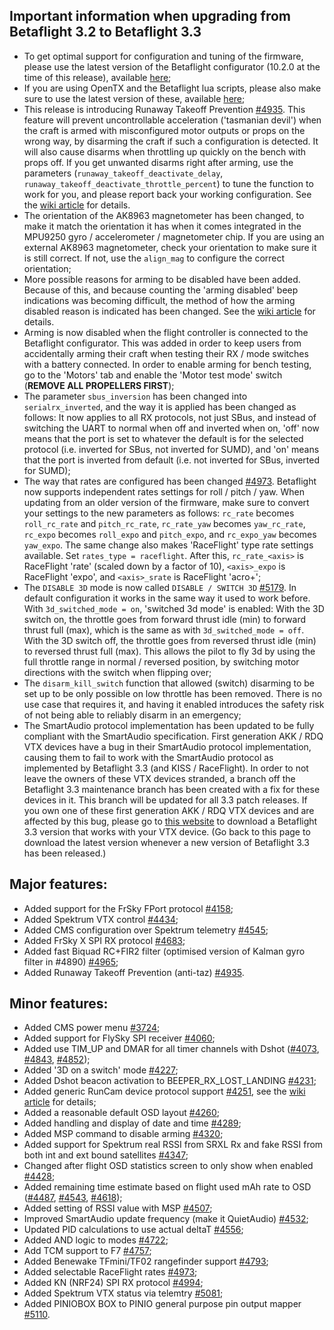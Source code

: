 ## Important information when upgrading from Betaflight 3.2 to Betaflight 3.3

- To get optimal support for configuration and tuning of the firmware, please use the latest version of the Betaflight configurator (10.2.0 at the time of this release), available [here](https://github.com/betaflight/betaflight-configurator/releases);
- If you are using OpenTX and the Betaflight lua scripts, please also make sure to use the latest version of these, available [here](https://github.com/betaflight/betaflight-tx-lua-scripts/releases);
- This release is introducing Runaway Takeoff Prevention [#4935](https://github.com/betaflight/betaflight/pull/4935). This feature will prevent uncontrollable acceleration ('tasmanian devil') when the craft is armed with misconfigured motor outputs or props on the wrong way, by disarming the craft if such a configuration is detected. It will also cause disarms when throttling up quickly on the bench with props off. If you get unwanted disarms right after arming, use the parameters (`runaway_takeoff_deactivate_delay`, `runaway_takeoff_deactivate_throttle_percent`) to tune the function to work for you, and please report back your working configuration. See the [wiki article](https://github.com/betaflight/betaflight/wiki/Runaway-Takeoff-Prevention) for details.
- The orientation of the AK8963 magnetometer has been changed, to make it match the orientation it has when it comes integrated in the MPU9250 gyro / accelerometer / magnetometer chip. If you are using an external AK8963 magnetometer, check your orientation to make sure it is still correct. If not, use the `align_mag` to configure the correct orientation;
- More possible reasons for arming to be disabled have been added. Because of this, and because counting the 'arming disabled' beep indications was becoming difficult, the method of how the arming disabled reason is indicated has been changed. See the [wiki article](https://github.com/betaflight/betaflight/wiki/Arming-Sequence-&-Safety#arming-prevention) for details.
- Arming is now disabled when the flight controller is connected to the Betaflight configurator. This was added in order to keep users from accidentally arming their craft when testing their RX / mode switches with a battery connected. In order to enable arming for bench testing, go to the 'Motors' tab and enable the 'Motor test mode' switch (**REMOVE ALL PROPELLERS FIRST**);
- The parameter `sbus_inversion` has been changed into `serialrx_inverted`, and the way it is applied has been changed as follows: It now applies to all RX protocols, not just SBus, and instead of switching the UART to normal when off and inverted when on, 'off' now means that the port is set to whatever the default is for the selected protocol (i.e. inverted for SBus, not inverted for SUMD), and 'on' means that the port is inverted from default (i.e. not inverted for SBus, inverted for SUMD);
- The way that rates are configured has been changed [#4973](https://github.com/betaflight/betaflight/pull/4973). Betaflight now supports independent rates settings for roll / pitch / yaw. When updating from an older version of the firmware, make sure to convert your settings to the new parameters as follows: `rc_rate` becomes `roll_rc_rate` and `pitch_rc_rate`, `rc_rate_yaw` becomes `yaw_rc_rate`, `rc_expo` becomes `roll_expo` and `pitch_expo`, and `rc_expo_yaw` becomes `yaw_expo`. The same change also makes 'RaceFlight' type rate settings available. Set `rates_type = raceflight`. After this, `rc_rate_<axis>` is RaceFlight 'rate' (scaled down by a factor of 10), `<axis>_expo` is RaceFlight 'expo', and `<axis>_srate` is RaceFlight 'acro+';
- The `DISABLE 3D` mode is now called `DISABLE / SWITCH 3D` [#5179](https://github.com/betaflight/betaflight/pull/5179). In default configuration it works in the same way it used to work before. With `3d_switched_mode = on`, 'switched 3d mode' is enabled: With the 3D switch on, the throttle goes from forward thrust idle (min) to forward thrust full (max), which is the same as with `3d_switched_mode = off`. With the 3D switch off, the throttle goes from reversed thrust idle (min) to reversed thrust full (max). This allows the pilot to fly 3d by using the full throttle range in normal / reversed position, by switching motor directions with the switch when flipping over;
- The `disarm_kill_switch` function that allowed (switch) disarming to be set up to be only possible on low throttle has been removed. There is no use case that requires it, and having it enabled introduces the safety risk of not being able to reliably disarm in an emergency;
- The SmartAudio protocol implementation has been updated to be fully compliant with the SmartAudio specification. First generation AKK / RDQ VTX devices have a bug in their SmartAudio protocol implementation, causing them to fail to work with the SmartAudio protocol as implemented by Betaflight 3.3 (and KISS / RaceFlight). In order to not leave the owners of these VTX devices stranded, a branch off the Betaflight 3.3 maintenance branch has been created with a fix for these devices in it. This branch will be updated for all 3.3 patch releases. If you own one of these first generation AKK / RDQ VTX devices and are affected by this bug, please go to [this website](https://ci.betaflight.tech/job/Betaflight%20Maintenance%203.3%20%28AKK%20-%20RDQ%20VTX%20Patch%29/lastSuccessfulBuild/artifact/obj/) to download a Betaflight 3.3 version that works with your VTX device. (Go back to this page to download the latest version whenever a new version of Betaflight 3.3 has been released.)

## Major features:

- Added support for the FrSky FPort protocol [#4158](https://github.com/betaflight/betaflight/pull/4158);
- Added Spektrum VTX control [#4434](https://github.com/betaflight/betaflight/pull/4434);
- Added CMS configuration over Spektrum telemetry [#4545](https://github.com/betaflight/betaflight/pull/4545);
- Added FrSky X SPI RX protocol [#4683](https://github.com/betaflight/betaflight/pull/4683);
- Added fast Biquad RC+FIR2 filter (optimised version of  Kalman gyro filter in #4890) [#4965](https://github.com/betaflight/betaflight/pull/4965);
- Added Runaway Takeoff Prevention (anti-taz) [#4935](https://github.com/betaflight/betaflight/pull/4935).


## Minor features:

- Added CMS power menu [#3724](https://github.com/betaflight/betaflight/pull/3724);
- Added support for FlySky SPI receiver [#4060](https://github.com/betaflight/betaflight/pull/4060);
- Added use TIM_UP and DMAR for all timer channels with Dshot ([#4073](https://github.com/betaflight/betaflight/pull/4073), [#4843](https://github.com/betaflight/betaflight/pull/4843), [#4852](https://github.com/betaflight/betaflight/pull/4852));
- Added '3D on a switch' mode [#4227](https://github.com/betaflight/betaflight/pull/4227);
- Added Dshot beacon activation to BEEPER_RX_LOST_LANDING [#4231](https://github.com/betaflight/betaflight/pull/4231);
- Added generic RunCam device protocol support [#4251](https://github.com/betaflight/betaflight/pull/4251), see the [wiki article](https://github.com/betaflight/betaflight/wiki/RunCam-Device-Protocol) for details;
- Added a reasonable default OSD layout [#4260](https://github.com/betaflight/betaflight/pull/4260);
- Added handling and display of date and time [#4289](https://github.com/betaflight/betaflight/pull/4289);
- Added MSP command to disable arming [#4320](https://github.com/betaflight/betaflight/pull/4320);
- Added support for Spektrum real RSSI from SRXL Rx and fake RSSI from both int and ext bound satellites [#4347](https://github.com/betaflight/betaflight/pull/4347);
- Changed after flight OSD statistics screen to only show when enabled [#4428](https://github.com/betaflight/betaflight/pull/4428);
- Added remaining time estimate based on flight used mAh rate to OSD ([#4487](https://github.com/betaflight/betaflight/pull/4487), [#4543](https://github.com/betaflight/betaflight/pull/4543), [#4618](https://github.com/betaflight/betaflight/pull/4618));
- Added setting of RSSI value with MSP [#4507](https://github.com/betaflight/betaflight/pull/4507);
- Improved SmartAudio update frequency (make it QuietAudio) [#4532](https://github.com/betaflight/betaflight/pull/4532);
- Updated PID calculations to use actual deltaT [#4556](https://github.com/betaflight/betaflight/pull/4556);
- Added AND logic to modes [#4722](https://github.com/betaflight/betaflight/pull/4722);
- Add TCM support to F7 [#4757](https://github.com/betaflight/betaflight/pull/4757);
- Added Benewake TFmini/TF02 rangefinder support  [#4793](https://github.com/betaflight/betaflight/pull/4793);
- Added selectable RaceFlight rates [#4973](https://github.com/betaflight/betaflight/pull/4973);
- Added KN (NRF24) SPI RX protocol [#4994](https://github.com/betaflight/betaflight/pull/4994);
- Added Spektrum VTX status via telemtry [#5081](https://github.com/betaflight/betaflight/pull/5081);
- Added PINIOBOX BOX to PINIO general purpose pin output mapper [#5110](https://github.com/betaflight/betaflight/pull/5110).
